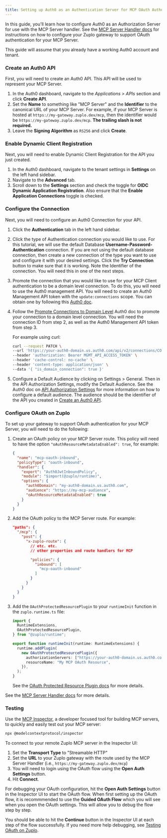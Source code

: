 ```yaml
---
title: Setting up Auth0 as an Authentication Server for MCP OAuth Authentication
---
```


In this guide, you'll learn how to configure Auth0 as an Authorization Server
for use with the MCP Server handler. See the
[MCP Server Handler docs](../handlers/mcp-server.md#oauth-authentication) for
instructions on how to configure your Zuplo gateway to support OAuth
authentication for your MCP Server.

This guide will assume that you already have a working Auth0 account and tenant.

### Create an Auth0 API

First, you will need to create an Auth0 API. This API will be used to represent
your MCP Server.

1. In the Auth0 dashboard, navigate to the _Applications > APIs_ section and
   click **Create API**.
2. Set the **Name** to something like "MCP Server" and the **Identifier** to the
   canonical URL of your MCP Server. For example, if your MCP Server is hosted
   at `https://my-gateway.zuplo.dev/mcp`, then the identifier would be
   `https://my-gateway.zuplo.dev/mcp`. **The trailing slash is not required.**
3. Leave the **Signing Algorithm** as `RS256` and click **Create**.

### Enable Dynamic Client Registration

Next, you will need to enable Dynamic Client Registration for the API you just
created.

1. In the Auth0 dashboard, navigate to the tenant settings in **Settings** on
   the left hand sidebar.
2. Navigate to the **Advanced** tab.
3. Scroll down to the **Settings** section and check the toggle for **OIDC
   Dynamic Application Registration**. Also ensure that the **Enable Application
   Connections** toggle is checked.

### Configure the Connection

Next, you will need to configure an Auth0 Connection for your API.

1. Click the **Authentication** tab in the left hand sidebar.

2. Click the type of Authentication connection you would like to use. For this
   tutorial, we will use the default Database
   **Username-Password-Authentication** connection. If you are not using the
   default database connection, then create a new connection of the type you
   want to use and configure it with your desired settings. Click the **Try
   Connection** button to make sure that it is working. Note the Identifier of
   the connection. You will need this in one of the next steps.

3. Promote the connection that you would like to use for your MCP Client
   authentication to be a domain level connection. To do this, you will need to
   use the Auth0 management API. You will need to create an Auth0 Management API
   token with the `update:connections` scope. You can obtain one by following
   this
   [Auth0 doc](https://auth0.com/docs/secure/tokens/access-tokens/management-api-access-tokens/get-management-api-access-tokens-for-testing).

4. Follow the
   [Promote Connections to Domain Level](https://auth0.com/docs/authenticate/identity-providers/promote-connections-to-domain-level)
   Auth0 doc to promote your connection to a domain level connection. You will
   need the connection ID from step 2, as well as the Auth0 Management API token
   from step 3.

   For example using curl:

   ```sh
   curl --request PATCH \
   --url 'https://your-auth0-domain.us.auth0.com/api/v2/connections/CONNECTION_ID' \
   --header 'authorization: Bearer MGMT_API_ACCESS_TOKEN' \
   --header 'cache-control: no-cache' \
   --header 'content-type: application/json' \
   --data '{ "is_domain_connection": true }'
   ```

5. Configure a Default Audience by clicking on Settings > General. Then in the
   API Authorization Settings, modify the Default Audience. See the Auth0 doc on
   [API Authorization Settings](https://auth0.com/docs/get-started/tenant-settings#api-authorization-settings)
   for more information on how to configure a default audience. The audience
   should be the identifier of the API you created in
   [Create an Auth0 API](#create-an-auth0-api).

### Configure OAuth on Zuplo

To set up your gateway to support OAuth authentication for your MCP Server, you
will need to do the following:

1. Create an OAuth policy on your MCP Server route. This policy will need to
   have the option `"oAuthResourceMetadataEnabled": true`, for example:
   ```json
   {
     "name": "mcp-oauth-inbound",
     "policyType": "oauth-inbound",
     "handler": {
       "export": "Auth0JwtInboundPolicy",
       "module": "$import(@zuplo/runtime)",
       "options": {
         "auth0Domain": "my-auth0-domain.us.auth0.com",
         "audience": "https://my-mcp-audience",
         "oAuthResourceMetadataEnabled": true
       }
     }
   }
   ```
2. Add the OAuth policy to the MCP Server route. For example:

   ```json
   "paths": {
     "/mcp": {
       "post": {
         "x-zuplo-route": {
           // etc. etc.
           // other properties and route handlers for MCP

           "policies": {
             "inbound": [
               "mcp-oauth-inbound"
             ]
           }
         }
       }
     }
   }
   ```

3. Add the `OAuthProtectedResourcePlugin` to your `runtimeInit` function in the
   `zuplo.runtime.ts` file:

   ```ts
   import {
     RuntimeExtensions,
     OAuthProtectedResourcePlugin,
   } from "@zuplo/runtime";

   export function runtimeInit(runtime: RuntimeExtensions) {
     runtime.addPlugin(
       new OAuthProtectedResourcePlugin({
         authorizationServers: ["https://your-auth0-domain.us.auth0.com"],
         resourceName: "My MCP OAuth Resource",
       }),
     );
   }
   ```

   See the
   [OAuth Protected Resource Plugin docs](../programmable-api/oauth-protected-resource-plugin)
   for more details.

See the
[MCP Server Handler docs](../handlers/mcp-server.md#oauth-authentication) for
more details.

### Testing

Use the [MCP Inspector](https://github.com/modelcontextprotocol/inspector), a
developer focused tool for building MCP servers, to quickly and easily test out
your MCP server:

```sh
npx @modelcontextprotocol/inspector
```

To connect to your remote Zuplo MCP server in the Inspector UI:

1. Set the **Transport Type** to "Streamable HTTP"
2. Set the **URL** to your Zuplo gateway with the route used by the MCP Server
   Handler (i.e., `https://my-gateway.zuplo.dev/mcp`)
3. You will need to login using the OAuth flow using the **Open Auth Settings**
   button.
4. Hit **Connect**.

For debugging your OAuth configuration, hit the **Open Auth Settings** button in
the Inspector UI to start the OAuth flow. When first setting up the OAuth flow,
it is recommmended to use the **Guided OAuth Flow** which you will see when you
open the OAuth settings. This will allow you to debug the flow step by step.

You should be able to hit the **Continue** button in the Inspector UI at each
step of the flow successfully. If you need more help debugging, see
[Testing OAuth on Zuplo](../handlers/mcp-server.md#oauth-testing).
